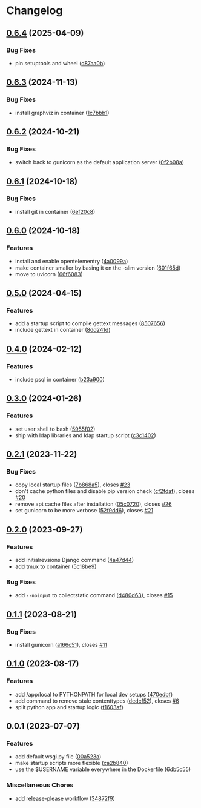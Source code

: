 # Changelog

## [0.6.4](https://github.com/acdh-oeaw/apis-base-container/compare/v0.6.3...v0.6.4) (2025-04-09)


### Bug Fixes

* pin setuptools and wheel ([d87aa0b](https://github.com/acdh-oeaw/apis-base-container/commit/d87aa0b8da72e0e9f737809a3a0ee34323285141))

## [0.6.3](https://github.com/acdh-oeaw/apis-base-container/compare/v0.6.2...v0.6.3) (2024-11-13)


### Bug Fixes

* install graphviz in container ([1c7bbb1](https://github.com/acdh-oeaw/apis-base-container/commit/1c7bbb1a8fd8be38806b65313b32f0f20c632e2e))

## [0.6.2](https://github.com/acdh-oeaw/apis-base-container/compare/v0.6.1...v0.6.2) (2024-10-21)


### Bug Fixes

* switch back to gunicorn as the default application server ([0f2b08a](https://github.com/acdh-oeaw/apis-base-container/commit/0f2b08ae07ff7ec534d2475dbfd50d3cac4c6162))

## [0.6.1](https://github.com/acdh-oeaw/apis-base-container/compare/v0.6.0...v0.6.1) (2024-10-18)


### Bug Fixes

* install git in container ([6ef20c8](https://github.com/acdh-oeaw/apis-base-container/commit/6ef20c80d68afa5217d55be167eefefbbaf85895))

## [0.6.0](https://github.com/acdh-oeaw/apis-base-container/compare/v0.5.0...v0.6.0) (2024-10-18)


### Features

* install and enable opentelementry ([4a0099a](https://github.com/acdh-oeaw/apis-base-container/commit/4a0099adb12928def75041b763f3657049479a67))
* make container smaller by basing it on the -slim version ([601f65d](https://github.com/acdh-oeaw/apis-base-container/commit/601f65d9123fd37240cfcdeb68af082fccabbae4))
* move to uvicorn ([66f6083](https://github.com/acdh-oeaw/apis-base-container/commit/66f608375e392077beca5eb57e827c714f0b9050))

## [0.5.0](https://github.com/acdh-oeaw/apis-base-container/compare/v0.4.0...v0.5.0) (2024-04-15)


### Features

* add a startup script to compile gettext messages ([8507656](https://github.com/acdh-oeaw/apis-base-container/commit/8507656481d292d41344ee60dca15ce7d991369d))
* include gettext in container ([8dd241d](https://github.com/acdh-oeaw/apis-base-container/commit/8dd241dd19e33371f48bc64c42522135fb15f74d))

## [0.4.0](https://github.com/acdh-oeaw/apis-base-container/compare/v0.3.0...v0.4.0) (2024-02-12)


### Features

* include psql in container ([b23a900](https://github.com/acdh-oeaw/apis-base-container/commit/b23a900879df876d0d94f72f11fc05b199e64ab6))

## [0.3.0](https://github.com/acdh-oeaw/apis-base-container/compare/v0.2.1...v0.3.0) (2024-01-26)


### Features

* set user shell to bash ([5955f02](https://github.com/acdh-oeaw/apis-base-container/commit/5955f02e0b85760450f7f9bde1d3be27cd75c3f1))
* ship with ldap libraries and ldap startup script ([c3c1402](https://github.com/acdh-oeaw/apis-base-container/commit/c3c14022a993b981b59e213c742c916682bc730e))

## [0.2.1](https://github.com/acdh-oeaw/apis-base-container/compare/v0.2.0...v0.2.1) (2023-11-22)


### Bug Fixes

* copy local startup files ([7b868a5](https://github.com/acdh-oeaw/apis-base-container/commit/7b868a542be298d8290e1d16025d050c8ff41353)), closes [#23](https://github.com/acdh-oeaw/apis-base-container/issues/23)
* don't cache python files and disable pip version check ([cf2fdaf](https://github.com/acdh-oeaw/apis-base-container/commit/cf2fdafd91ea68b4c8e0113c096546443f9cc581)), closes [#20](https://github.com/acdh-oeaw/apis-base-container/issues/20)
* remove apt cache files after installation ([05c0720](https://github.com/acdh-oeaw/apis-base-container/commit/05c0720650de311d53c14af24e2e6a4289c4bde7)), closes [#26](https://github.com/acdh-oeaw/apis-base-container/issues/26)
* set gunicorn to be more verbose ([52f9dd6](https://github.com/acdh-oeaw/apis-base-container/commit/52f9dd677ff8b279a7d66e0e8c7d6ad3cdb15838)), closes [#21](https://github.com/acdh-oeaw/apis-base-container/issues/21)

## [0.2.0](https://github.com/acdh-oeaw/apis-base-container/compare/v0.1.1...v0.2.0) (2023-09-27)


### Features

* add initialrevsions Django command ([4a47d44](https://github.com/acdh-oeaw/apis-base-container/commit/4a47d44ce70a1dfa980ae2c4446361b66a9b1fdc))
* add tmux to container ([5c18be9](https://github.com/acdh-oeaw/apis-base-container/commit/5c18be9ad8d00afc7d1fa3d5aaf545dec3ef7375))


### Bug Fixes

* add `--noinput` to collectstatic command ([d480d63](https://github.com/acdh-oeaw/apis-base-container/commit/d480d63b1c814c6cc831e4cf454ddc1be576e33b)), closes [#15](https://github.com/acdh-oeaw/apis-base-container/issues/15)

## [0.1.1](https://github.com/acdh-oeaw/apis-base-container/compare/v0.1.0...v0.1.1) (2023-08-21)


### Bug Fixes

* install gunicorn ([a166c51](https://github.com/acdh-oeaw/apis-base-container/commit/a166c51b1f408c588159814affa3b322867404cb)), closes [#11](https://github.com/acdh-oeaw/apis-base-container/issues/11)

## [0.1.0](https://github.com/acdh-oeaw/apis-base-container/compare/v0.0.1...v0.1.0) (2023-08-17)


### Features

* add /app/local to PYTHONPATH for local dev setups ([470edbf](https://github.com/acdh-oeaw/apis-base-container/commit/470edbf9cef37584c93e2cb61422aea0bd96b0ca))
* add command to remove stale contenttypes ([dedcf52](https://github.com/acdh-oeaw/apis-base-container/commit/dedcf5221da280c044643cf58236666e0467bcf1)), closes [#6](https://github.com/acdh-oeaw/apis-base-container/issues/6)
* split python app and startup logic ([f1603af](https://github.com/acdh-oeaw/apis-base-container/commit/f1603afbd741f07ae0618362aa7be2f1460548c3))

## 0.0.1 (2023-07-07)


### Features

* add default wsgi.py file ([00a523a](https://github.com/acdh-oeaw/apis-base-container/commit/00a523ab0155db5d9cf4709b6d2d9e1482c9e3ca))
* make startup scripts more flexible ([ca2b840](https://github.com/acdh-oeaw/apis-base-container/commit/ca2b840d2581605fd1560d6a86f534f99573d92b))
* use the $USERNAME variable everywhere in the Dockerfile ([6db5c55](https://github.com/acdh-oeaw/apis-base-container/commit/6db5c55fd6ddc73914879564e8a25f9f2f0e8c14))


### Miscellaneous Chores

* add release-please workflow ([34872f9](https://github.com/acdh-oeaw/apis-base-container/commit/34872f96df42d1eeedb525c2dc2f19463b2ecb4c))
